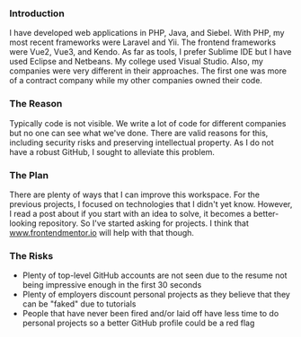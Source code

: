 ### Introduction
I have developed web applications in PHP, Java, and Siebel.  With PHP, my most recent frameworks were Laravel and Yii.  The frontend frameworks were Vue2, Vue3, and Kendo.  As far as tools, I prefer Sublime IDE but I have used Eclipse and Netbeans.  My college used Visual Studio.  Also, my companies were very different in their approaches.  The first one was more of a contract company while my other companies owned their code.  

### The Reason
Typically code is not visible.  We write a lot of code for different companies but no one can see what we've done.  There are valid reasons for this, including security risks and preserving intellectual property.  As I do not have a robust GitHub, I sought to alleviate this problem.

### The Plan
There are plenty of ways that I can improve this workspace.  For the previous projects, I focused on technologies that I didn't yet know.  However, I read a post about if you start with an idea to solve, it becomes a better-looking repository.  So I've started asking for projects.  I think that www.frontendmentor.io will help with that though.     

### The Risks
- Plenty of top-level GitHub accounts are not seen due to the resume not being impressive enough in the first 30 seconds
- Plenty of employers discount personal projects as they believe that they can be "faked" due to tutorials
- People that have never been fired and/or laid off have less time to do personal projects so a better GitHub profile could be a red flag

<!--
**bennes1/bennes1** is a ✨ _special_ ✨ repository because its `README.md` (this file) appears on your GitHub profile.

Here are some ideas to get you started:

- 🔭 I’m currently working on ...
- 🌱 I’m currently learning ...
- 👯 I’m looking to collaborate on ...
- 🤔 I’m looking for help with ...
- 💬 Ask me about ...
- 📫 How to reach me: ...
- 😄 Pronouns: ...
- ⚡ Fun fact: ...
-->
